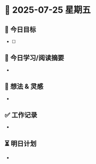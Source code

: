 # 📅 2025-07-25 星期五

## 🎯 今日目标
- [ ] 

## 📖 今日学习/阅读摘要
- 

## 🧠 想法 & 灵感
- 

## ✅ 工作记录
-  

## ⏳ 明日计划
- 
